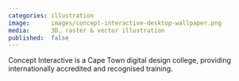 ```yaml
---
categories: illustration
image:      images/concept-interactive-desktop-wallpaper.png
media:      3D, raster & vector illustration
published:  false
---
```

Concept Interactive is a Cape Town digital design college, providing
internationally accredited and recognised training.
